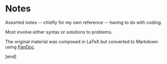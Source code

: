 Notes
=====

Assorted notes -- chiefly for my own reference -- having to do with coding. 

Most involve either syntax or solutions to problems.

The original material was composed in LaTeX but converted to Markdown using [PanDoc](http://johnmacfarlane.net/pandoc).

[end]
